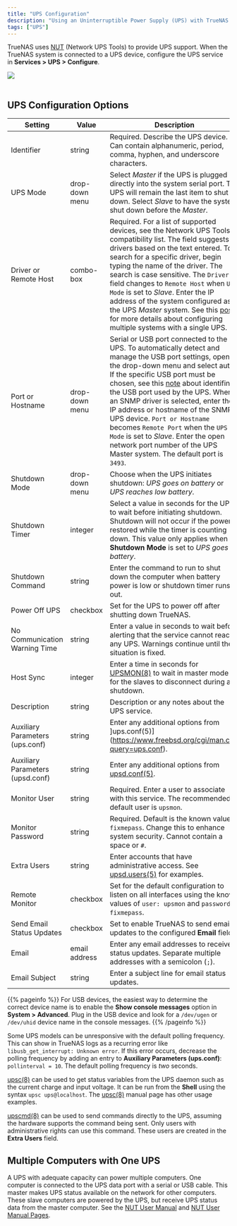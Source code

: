 ```yaml
---
title: "UPS Configuration"
description: "Using an Uninterruptible Power Supply (UPS) with TrueNAS."
tags: ["UPS"]
---
```



TrueNAS uses [NUT](https://networkupstools.org/) (Network UPS Tools) to provide UPS support.
When the TrueNAS system is connected to a UPS device, configure the UPS service in **Services > UPS > Configure**.

<img src="/images/UPSOptions.png">
<br><br>

## UPS Configuration Options

| Setting                          | Value          | Description |
|----------------------------------|----------------|------------|
| Identifier                       | string         | Required. Describe the UPS device. Can contain alphanumeric, period, comma, hyphen, and underscore characters. |
| UPS Mode                         | drop-down menu | Select *Master* if the UPS is plugged directly into the system serial port. The UPS will remain the last item to shut down. Select *Slave* to have the system shut down before the *Master*.  |
| Driver or Remote Host            | combo-box      | Required. For a list of supported devices, see the Network UPS Tools compatibility list. The field suggests drivers based on the text entered. To search for a specific driver, begin typing the name of the driver. The search is case sensitive. The `Driver` field changes to `Remote Host` when `UPS Mode` is set to *Slave*. Enter the IP address of the system configured as the UPS *Master* system. See this [post](https://forums.freenas.org/index.php?resources/configuring-ups-support-for-single-or-multiple-freenas-servers.30/) for more details about configuring multiple systems with a single UPS. |
| Port or Hostname                 | drop-down menu | Serial or USB port connected to the UPS. To automatically detect and manage the USB port settings, open the drop-down menu and select auto. If the specific USB port must be chosen, see this [note](https://www.ixsystems.com/documentation/truenas/11.3-U4.1/services.html#ups-usb) about identifing the USB port used by the UPS. When an SNMP driver is selected, enter the IP address or hostname of the SNMP UPS device. `Port or Hostname` becomes `Remote Port` when the `UPS Mode` is set to *Slave*. Enter the open network port number of the UPS Master system. The default port is `3493`. |
| Shutdown Mode                    | drop-down menu | Choose when the UPS initiates shutdown: *UPS goes on battery* or *UPS reaches low battery*.  |
| Shutdown Timer                   | integer        | Select a value in seconds for the UPS to wait before initiating shutdown. Shutdown will not occur if the power is restored while the timer is counting down. This value only applies when **Shutdown Mode** is set to *UPS goes on battery*.  |
| Shutdown Command                 | string         | Enter the command to run to shut down the computer when battery power is low or shutdown timer runs out.   |
| Power Off UPS                    | checkbox       | Set for the UPS to power off after shutting down TrueNAS.    |
| No Communication Warning Time    | string         | Enter a value in seconds to wait before alerting that the service cannot reach any UPS. Warnings continue until the situation is fixed.   |
| Host Sync                        | integer        | Enter a time in seconds for [UPSMON(8)](https://www.freebsd.org/cgi/man.cgi?query=upsmon) to wait in master mode for the slaves to disconnect during a shutdown.    |
| Description                      | string         | Description or any notes about the UPS service. |
| Auxiliary Parameters (ups.conf)  | string         | Enter any additional options from ]ups.conf(5)](https://www.freebsd.org/cgi/man.cgi?query=ups.conf).  |
| Auxiliary Parameters (upsd.conf) | string         | Enter any additional options from [upsd.conf(5)](https://www.freebsd.org/cgi/man.cgi?query=upsd.conf). |
| Monitor User                     | string         | Required. Enter a user to associate with this service. The recommended default user is `upsmon`.  |
| Monitor Password                 | string         | Required. Default is the known value `fixmepass`. Change this to enhance system security. Cannot contain a space or `#`.    |
| Extra Users                      | string         | Enter accounts that have administrative access. See [upsd.users(5)](https://www.freebsd.org/cgi/man.cgi?query=upsd.users) for examples.  |
| Remote Monitor                   | checkbox       | Set for the default configuration to listen on all interfaces using the known values of `user: upsmon` and `password: fixmepass`.   |
| Send Email Status Updates        | checkbox       | Set to enable TrueNAS to send email updates to the configured **Email** field.   |
| Email                            | email address  | Enter any email addresses to receive status updates. Separate multiple addresses with a semicolon (`;`).   |
| Email Subject                    | string         | Enter a subject line for email status updates.   |


{{% pageinfo %}}
For USB devices, the easiest way to determine the correct device name is to enable the **Show console messages** option in **System > Advanced**.
Plug in the USB device and look for a `/dev/ugen` or `/dev/uhid` device name in the console messages.
{{% /pageinfo %}}

Some UPS models can be unresponsive with the default polling frequency.
This can show in TrueNAS logs as a recurring error like `libusb_get_interrupt: Unknown error`.
If this error occurs, decrease the polling frequency by adding an entry to **Auxiliary Parameters (ups.conf)**: `pollinterval = 10`.
The default polling frequency is *two* seconds.

[upsc(8)](https://www.freebsd.org/cgi/man.cgi?query=upsc) can be used to get status variables from the UPS daemon such as the current charge and input voltage.
It can be run from the **Shell** using the syntax `upsc ups@localhost`.
The [upsc(8)](https://www.freebsd.org/cgi/man.cgi?query=upsc) manual page has other usage examples.

[upscmd(8)](https://www.freebsd.org/cgi/man.cgi?query=upscmd) can be used to send commands directly to the UPS, assuming the hardware supports the command being sent.
Only users with administrative rights can use this command.
These users are created in the **Extra Users** field.

## Multiple Computers with One UPS

A UPS with adequate capacity can power multiple computers.
One computer is connected to the UPS data port with a serial or USB cable.
This master makes UPS status available on the network for other computers.
These slave computers are powered by the UPS, but receive UPS status data from the master computer.
See the [NUT User Manual](https://networkupstools.org/docs/user-manual.chunked/index.html) and [NUT User Manual Pages](https://networkupstools.org/docs/man/index.html#User_man).
